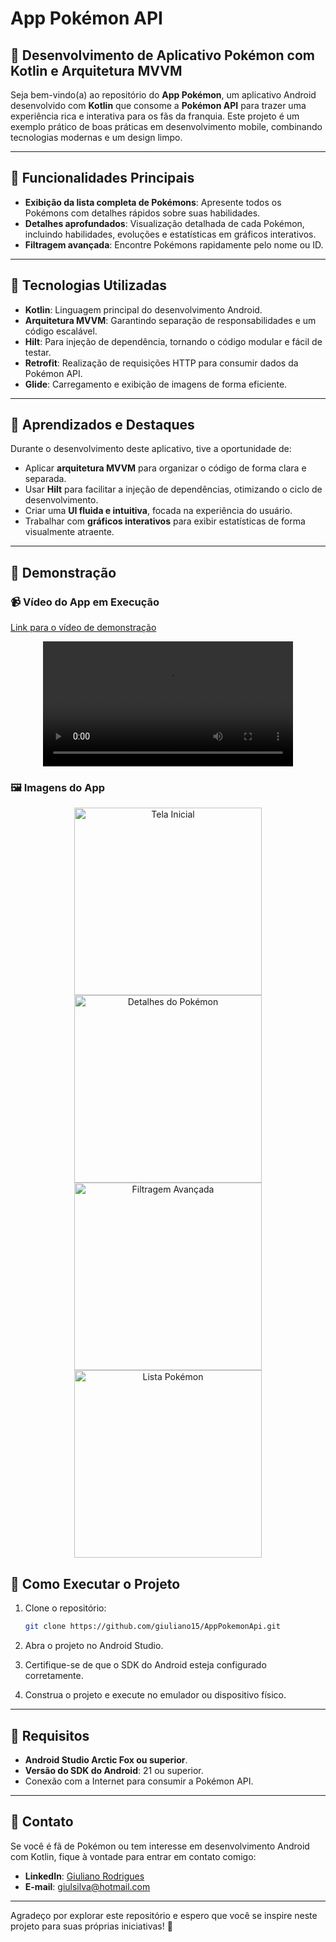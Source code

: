 # App Pokémon API

## 🚀 Desenvolvimento de Aplicativo Pokémon com Kotlin e Arquitetura MVVM

Seja bem-vindo(a) ao repositório do **App Pokémon**, um aplicativo Android desenvolvido com **Kotlin** que consome a **Pokémon API** para trazer uma experiência rica e interativa para os fãs da franquia. Este projeto é um exemplo prático de boas práticas em desenvolvimento mobile, combinando tecnologias modernas e um design limpo.

---

## 🌟 Funcionalidades Principais

- **Exibição da lista completa de Pokémons**: Apresente todos os Pokémons com detalhes rápidos sobre suas habilidades.
- **Detalhes aprofundados**: Visualização detalhada de cada Pokémon, incluindo habilidades, evoluções e estatísticas em gráficos interativos.
- **Filtragem avançada**: Encontre Pokémons rapidamente pelo nome ou ID.

---

## 🔧 Tecnologias Utilizadas

- **Kotlin**: Linguagem principal do desenvolvimento Android.
- **Arquitetura MVVM**: Garantindo separação de responsabilidades e um código escalável.
- **Hilt**: Para injeção de dependência, tornando o código modular e fácil de testar.
- **Retrofit**: Realização de requisições HTTP para consumir dados da Pokémon API.
- **Glide**: Carregamento e exibição de imagens de forma eficiente.

---

## 🌱 Aprendizados e Destaques

Durante o desenvolvimento deste aplicativo, tive a oportunidade de:

- Aplicar **arquitetura MVVM** para organizar o código de forma clara e separada.
- Usar **Hilt** para facilitar a injeção de dependências, otimizando o ciclo de desenvolvimento.
- Criar uma **UI fluida e intuitiva**, focada na experiência do usuário.
- Trabalhar com **gráficos interativos** para exibir estatísticas de forma visualmente atraente.

---

## 🎥 Demonstração

### 📹 Vídeo do App em Execução
[Link para o vídeo de demonstração](https://github.com/user-attachments/assets/b9f9f242-a5e6-49b3-82a5-6acfe0c8629a)

<p align="center">
  <video width="400" controls>
    <source src="https://github.com/user-attachments/assets/b9f9f242-a5e6-49b3-82a5-6acfe0c8629a" type="video/mp4">
    Seu navegador não suporta a exibição de vídeos.
  </video>
</p>


### 🖼 Imagens do App

<p align="center">
  <img src="media/initial_screen.png" alt="Tela Inicial" width="300">
  <img src="media/details_screen.png" alt="Detalhes do Pokémon" width="300">
  <img src="media/filtering_screen.png" alt="Filtragem Avançada" width="300">
  <img src="media/listing_screen.png" alt="Lista Pokémon" width="300">
</p>



## 🔄 Como Executar o Projeto

1. Clone o repositório:

   ```bash
   git clone https://github.com/giuliano15/AppPokemonApi.git
   ```

2. Abra o projeto no Android Studio.
3. Certifique-se de que o SDK do Android esteja configurado corretamente.
4. Construa o projeto e execute no emulador ou dispositivo físico.

---

## 🔧 Requisitos

- **Android Studio Arctic Fox ou superior**.
- **Versão do SDK do Android**: 21 ou superior.
- Conexão com a Internet para consumir a Pokémon API.

---

## 📢 Contato

Se você é fã de Pokémon ou tem interesse em desenvolvimento Android com Kotlin, fique à vontade para entrar em contato comigo:

- **LinkedIn**: [Giuliano Rodrigues](https://linkedin.com/in/giulrodrigues)
- **E-mail**: giulsilva@hotmail.com
---

Agradeço por explorar este repositório e espero que você se inspire neste projeto para suas próprias iniciativas! 🚀

